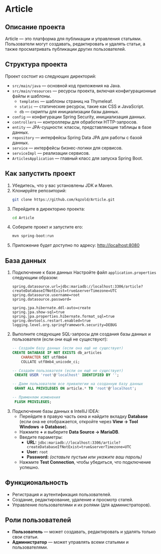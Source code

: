 # Article

## Описание проекта
Article — это платформа для публикации и управления статьями. Пользователи могут создавать, редактировать и удалять статьи, а также просматривать публикации других пользователей.

## Структура проекта
Проект состоит из следующих директорий:

- `src/main/java` — основной код приложения на Java.
- `src/main/resources` — ресурсы проекта, включая конфигурационные файлы и шаблоны.
  - `templates` — шаблоны страниц на Thymeleaf.
  - `static` — статические ресурсы, такие как CSS и JavaScript.
  - `db` — скрипты для инициализации базы данных.
- `config` — конфигурации Spring Security, инициализация данных.
- `controllers` — контроллеры для обработки HTTP-запросов.
- `entity` — JPA-сущности: классы, представляющие таблицы в базе данных.
- `repository` — интерфейсы Spring Data JPA для работы с базой данных.
- `service` — интерфейсы бизнес-логики для сервисов.
- `serviceImpl` — реализации сервисов.
- `ArticlesApplication` — главный класс для запуска Spring Boot.

## Как запустить проект
1. Убедитесь, что у вас установлены JDK и Maven.
2. Клонируйте репозиторий:
    ```bash
    git clone https://github.com/kqzold/Article.git
    ```
3. Перейдите в директорию проекта:
    ```bash
    cd Article
    ```
4. Соберите проект и запустите его:
    ```bash
    mvn spring-boot:run
    ```
5. Приложение будет доступно по адресу:
    [http://localhost:8080](http://localhost:8080)

## База данных
1. Подключение к базе данных
   Настройте файл `application.properties` следующим образом:
   ```properties
   spring.datasource.url=jdbc:mariadb://localhost:3306/article?createDatabaseIfNotExist=true&serverTimezone=UTC
   spring.datasource.username=root
   spring.datasource.password=

   spring.jpa.hibernate.ddl-auto=create
   spring.jpa.show-sql=true
   spring.jpa.properties.hibernate.format_sql=true
   spring.devtools.restart.enabled=true
   logging.level.org.springframework.security=DEBUG
   ```
2. Выполните следующие SQL-запросы для создания базы данных и пользователя (если они ещё не существуют):
   ```sql
   -- Создаём базу данных (если она ещё не существует)
   CREATE DATABASE IF NOT EXISTS db_articles 
       CHARACTER SET utf8mb4 
       COLLATE utf8mb4_unicode_ci;

   -- Создаём пользователя (если он ещё не существует)
    CREATE USER 'root'@'localhost' IDENTIFIED BY '';

   -- Даем пользователю все привилегии на созданную базу данных
    GRANT ALL PRIVILEGES ON article.* TO 'root'@'localhost';

   -- Применяем изменения
    FLUSH PRIVILEGES;
   ```
3. Подключение базы данных в IntelliJ IDEA:
   - Перейдите в правую часть окна и найдите вкладку **Database** (если она не отображается, откройте через **View -> Tool Windows -> Database**).
   - Нажмите **+** и выберите **Data Source -> MariaDB**.
   - Введите параметры:
     - **URL:** `jdbc:mariadb://localhost:3306/article?createDatabaseIfNotExist=true&serverTimezone=UTC`
     - **User:** `root`
     - **Password:** *(оставьте пустым или укажите ваш пароль)*
   - Нажмите **Test Connection**, чтобы убедиться, что подключение успешно.

## Функциональность
- Регистрация и аутентификация пользователей.
- Создание, редактирование, удаление и просмотр статей.
- Управление пользователями и их ролями (для администраторов).

## Роли пользователей
- **Пользователь** — может создавать, редактировать и удалять только свои статьи.
- **Администратор** — может управлять всеми статьями и пользователями.
